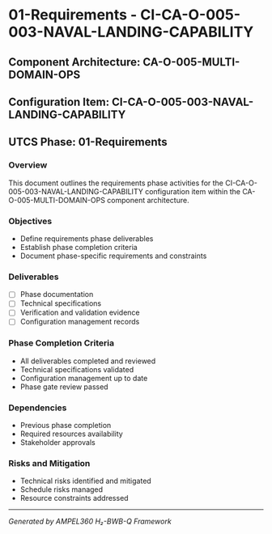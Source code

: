 # 01-Requirements - CI-CA-O-005-003-NAVAL-LANDING-CAPABILITY

## Component Architecture: CA-O-005-MULTI-DOMAIN-OPS
## Configuration Item: CI-CA-O-005-003-NAVAL-LANDING-CAPABILITY
## UTCS Phase: 01-Requirements

### Overview
This document outlines the requirements phase activities for the CI-CA-O-005-003-NAVAL-LANDING-CAPABILITY configuration item within the CA-O-005-MULTI-DOMAIN-OPS component architecture.

### Objectives
- Define requirements phase deliverables
- Establish phase completion criteria
- Document phase-specific requirements and constraints

### Deliverables
- [ ] Phase documentation
- [ ] Technical specifications
- [ ] Verification and validation evidence
- [ ] Configuration management records

### Phase Completion Criteria
- All deliverables completed and reviewed
- Technical specifications validated
- Configuration management up to date
- Phase gate review passed

### Dependencies
- Previous phase completion
- Required resources availability
- Stakeholder approvals

### Risks and Mitigation
- Technical risks identified and mitigated
- Schedule risks managed
- Resource constraints addressed

---
*Generated by AMPEL360 H₂-BWB-Q Framework*
